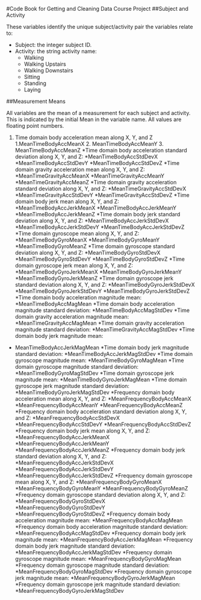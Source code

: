 #Code Book for Getting and Cleaning Data Course Project
##Subject and Activity

These variables identify the unique subject/activity pair the variables relate to:

* Subject: the integer subject ID.
* Activity: the string activity name:
    * Walking
    * Walking Upstairs
    * Walking Downstairs
    * Sitting
    * Standing
    * Laying


##Measurement Means

All variables are the mean of a measurement for each subject and activity. This is indicated by the initial Mean in the variable name. All values are floating point numbers.

1. Time domain body acceleration mean along X, Y, and Z
    1.MeanTimeBodyAccMeanX 
    2. MeanTimeBodyAccMeanY 
    3. MeanTimeBodyAccMeanZ
*Time domain body acceleration standard deviation along X, Y, and Z:
   *MeanTimeBodyAccStdDevX
   *MeanTimeBodyAccStdDevY
   *MeanTimeBodyAccStdDevZ
*Time domain gravity acceleration mean along X, Y, and Z:
   *MeanTimeGravityAccMeanX
   *MeanTimeGravityAccMeanY
   *MeanTimeGravityAccMeanZ
*Time domain gravity acceleration standard deviation along X, Y, and Z:
   *MeanTimeGravityAccStdDevX
   *MeanTimeGravityAccStdDevY
   *MeanTimeGravityAccStdDevZ
*Time domain body jerk mean along X, Y, and Z:
   *MeanTimeBodyAccJerkMeanX
   *MeanTimeBodyAccJerkMeanY
   *MeanTimeBodyAccJerkMeanZ
*Time domain body jerk standard deviation along X, Y, and Z:
   *MeanTimeBodyAccJerkStdDevX
   *MeanTimeBodyAccJerkStdDevY
   *MeanTimeBodyAccJerkStdDevZ
*Time domain gyroscope mean along X, Y, and Z:
   *MeanTimeBodyGyroMeanX
   *MeanTimeBodyGyroMeanY
   *MeanTimeBodyGyroMeanZ
*Time domain gyroscope standard deviation along X, Y, and Z:
   *MeanTimeBodyGyroStdDevX
   *MeanTimeBodyGyroStdDevY
   *MeanTimeBodyGyroStdDevZ
*Time domain gyroscope jerk mean along X, Y, and Z:
   *MeanTimeBodyGyroJerkMeanX
   *MeanTimeBodyGyroJerkMeanY
   *MeanTimeBodyGyroJerkMeanZ
*Time domain gyroscope jerk standard deviation along X, Y, and Z:
   *MeanTimeBodyGyroJerkStdDevX
   *MeanTimeBodyGyroJerkStdDevY
   *MeanTimeBodyGyroJerkStdDevZ
*Time domain body acceleration magnitude mean:
   *MeanTimeBodyAccMagMean
*Time domain body acceleration magnitude standard deviation:
   *MeanTimeBodyAccMagStdDev
*Time domain gravity acceleration magnitude mean:
   *MeanTimeGravityAccMagMean
*Time domain gravity acceleration magnitude standard deviation:
   *MeanTimeGravityAccMagStdDev
*Time domain body jerk magnitude mean:
  * MeanTimeBodyAccJerkMagMean
*Time domain body jerk magnitude standard deviation:
   *MeanTimeBodyAccJerkMagStdDev
*Time domain gyroscope magnitude mean:
   *MeanTimeBodyGyroMagMean
*Time domain gyroscope magnitude standard deviation:
   *MeanTimeBodyGyroMagStdDev
*Time domain gyroscope jerk magnitude mean:
   *MeanTimeBodyGyroJerkMagMean
*Time domain gyroscope jerk magnitude standard deviation:
   *MeanTimeBodyGyroJerkMagStdDev
*Frequency domain body acceleration mean along X, Y, and Z:
   *MeanFrequencyBodyAccMeanX
   *MeanFrequencyBodyAccMeanY
   *MeanFrequencyBodyAccMeanZ
*Frequency domain body acceleration standard deviation along X, Y, and Z:
   *MeanFrequencyBodyAccStdDevX
   *MeanFrequencyBodyAccStdDevY
   *MeanFrequencyBodyAccStdDevZ
*Frequency domain body jerk mean along X, Y, and Z:
   *MeanFrequencyBodyAccJerkMeanX
   *MeanFrequencyBodyAccJerkMeanY
   *MeanFrequencyBodyAccJerkMeanZ
*Frequency domain body jerk standard deviation along X, Y, and Z:
   *MeanFrequencyBodyAccJerkStdDevX
   *MeanFrequencyBodyAccJerkStdDevY
   *MeanFrequencyBodyAccJerkStdDevZ
*Frequency domain gyroscope mean along X, Y, and Z:
   *MeanFrequencyBodyGyroMeanX
   *MeanFrequencyBodyGyroMeanY
   *MeanFrequencyBodyGyroMeanZ
*Frequency domain gyroscope standard deviation along X, Y, and Z:
   *MeanFrequencyBodyGyroStdDevX
   *MeanFrequencyBodyGyroStdDevY
   *MeanFrequencyBodyGyroStdDevZ
*Frequency domain body acceleration magnitude mean:
   *MeanFrequencyBodyAccMagMean
*Frequency domain body acceleration magnitude standard deviation:
   *MeanFrequencyBodyAccMagStdDev
*Frequency domain body jerk magnitude mean:
   *MeanFrequencyBodyAccJerkMagMean
*Frequency domain body jerk magnitude standard deviation:
   *MeanFrequencyBodyAccJerkMagStdDev
*Frequency domain gyroscope magnitude mean:
   *MeanFrequencyBodyGyroMagMean
*Frequency domain gyroscope magnitude standard deviation:
   *MeanFrequencyBodyGyroMagStdDev
*Frequency domain gyroscope jerk magnitude mean:
   *MeanFrequencyBodyGyroJerkMagMean
*Frequency domain gyroscope jerk magnitude standard deviation:
   *MeanFrequencyBodyGyroJerkMagStdDev
